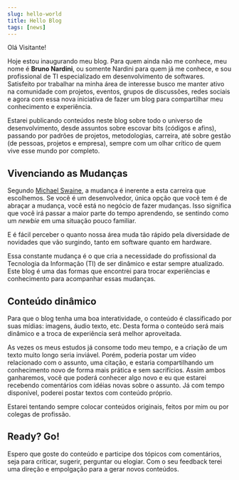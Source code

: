 ```yaml
---
slug: hello-world
title: Hello Blog
tags: [news]
---
```


Olá Visitante!

Hoje estou inaugurando meu blog. Para quem ainda não me conhece, meu nome é **Bruno Nardini**, ou somente Nardini para quem já me conhece, e sou profissional de TI especializado em desenvolvimento de softwares. Satisfeito por trabalhar na minha área de interesse busco me manter ativo na comunidade com projetos, eventos, grupos de discussões, redes sociais e agora com essa nova iniciativa de fazer um blog para compartilhar meu conhecimento e experiência.

<!--truncate-->

Estarei publicando conteúdos neste blog sobre todo o universo de desenvolvimento, desde assuntos sobre escovar bits (códigos e afins), passando por padrões de projetos, metodologias, carreira, até sobre gestão (de pessoas, projetos e empresa), sempre com um olhar crítico de quem vive esse mundo por completo.

## Vivenciando as Mudanças

Segundo [Michael Swaine](http://pragprog.com/magazines/2012-02/up-front), a mudança é inerente a esta carreira que escolhemos. Se você é um desenvolvedor, única opção que você tem é de abraçar a mudança, você está no negócio de fazer mudanças. Isso significa que você irá passar a maior parte do tempo aprendendo, se sentindo como um *newbie* em uma situação pouco familiar.

E é fácil perceber o quanto nossa área muda tão rápido pela diversidade de novidades que vão surgindo, tanto em software quanto em hardware.

Essa constante mudança é o que cria a necessidade do profissional da Tecnologia da Informação (TI) de ser dinâmico e estar sempre atualizado. Este blog é uma das formas que encontrei para trocar experiências e conhecimento para acompanhar essas mudanças.

## Conteúdo dinâmico

Para que o blog tenha uma boa interatividade, o conteúdo é classificado por suas mídias: imagens, áudio  texto, etc. Desta forma o conteúdo será mais dinâmico e a troca de experiência será melhor aproveitada.

As vezes os meus estudos já consome todo meu tempo, e a criação de um texto muito longo seria inviável. Porém, poderia postar um vídeo relacionado com o assunto, uma citação, e estaria compartilhando um conhecimento novo de forma mais prática e sem sacrifícios. Assim ambos ganharemos, você que poderá conhecer algo novo e eu que estarei recebendo comentários com idéias novas sobre o assunto. Já com tempo disponível, poderei postar textos com conteúdo próprio.

Estarei tentando sempre colocar conteúdos originais, feitos por mim ou por colegas de profissão.

## Ready? Go!

Espero que goste do conteúdo e participe dos tópicos com comentários, seja para criticar, sugerir, perguntar ou elogiar. Com o seu feedback terei uma direção e empolgação para a gerar novos conteúdos.
